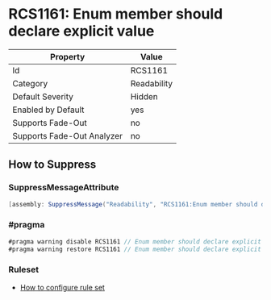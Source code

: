 # RCS1161: Enum member should declare explicit value

Property | Value
--- | --- 
Id | RCS1161
Category | Readability
Default Severity | Hidden
Enabled by Default | yes
Supports Fade-Out | no
Supports Fade-Out Analyzer | no

## How to Suppress

### SuppressMessageAttribute

```csharp
[assembly: SuppressMessage("Readability", "RCS1161:Enum member should declare explicit value.", Justification = "<Pending>")]
```

### \#pragma

```csharp
#pragma warning disable RCS1161 // Enum member should declare explicit value.
#pragma warning restore RCS1161 // Enum member should declare explicit value.
```

### Ruleset

* [How to configure rule set](../HowToConfigureAnalyzers.md)
